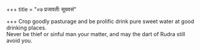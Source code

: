 +++
title = "०७ प्रजावतीः सूयवसं"

+++
Crop goodly pasturage and be prolific drink pure sweet water at good drinking places.  
     Never be thief or sinful man your matter, and may the dart of Rudra still avoid you.